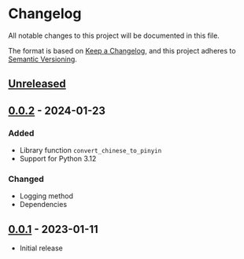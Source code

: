 # Changelog

All notable changes to this project will be documented in this file.

The format is based on [Keep a Changelog](https://keepachangelog.com/en/1.1.0/),
and this project adheres to [Semantic Versioning](https://semver.org/spec/v2.0.0.html).

## [Unreleased]

## [0.0.2] - 2024-01-23

### Added

- Library function `convert_chinese_to_pinyin`
- Support for Python 3.12

### Changed

- Logging method
- Dependencies

## [0.0.1] - 2023-01-11

- Initial release

[unreleased]: https://github.com/stefantaubert/dict-from-pypinyin/compare/v0.0.2...HEAD
[0.0.2]: https://github.com/stefantaubert/dict-from-pypinyin/compare/v0.0.1...v0.0.2
[0.0.1]: https://github.com/stefantaubert/dict-from-pypinyin/compare/releases/tag/v0.0.1
